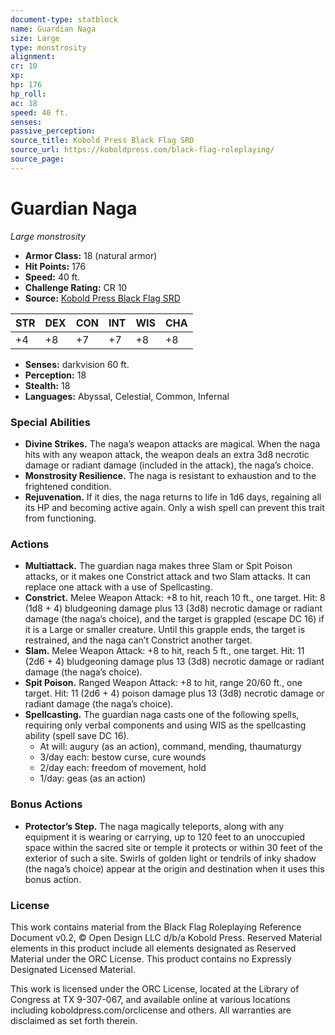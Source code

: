 ```yaml
---
document-type: statblock
name: Guardian Naga
size: Large
type: monstrosity
alignment: 
cr: 10
xp: 
hp: 176
hp_roll: 
ac: 18
speed: 40 ft.
senses: 
passive_perception: 
source_title: Kobold Press Black Flag SRD
source_url: https://koboldpress.com/black-flag-roleplaying/
source_page: 
---
```


# Guardian Naga

*Large monstrosity*

- **Armor Class:** 18 (natural armor)
- **Hit Points:** 176
- **Speed:** 40 ft.
- **Challenge Rating:** CR 10
- **Source:** [Kobold Press Black Flag SRD](https://koboldpress.com/black-flag-roleplaying/)

| STR | DEX | CON | INT | WIS | CHA |
| --- | --- | --- | --- | --- | --- |
| +4 | +8 | +7 | +7 | +8 | +8 |

- **Senses:** darkvision 60 ft.
- **Perception:** 18
- **Stealth:** 18
- **Languages:** Abyssal, Celestial, Common, Infernal

### Special Abilities

- **Divine Strikes.** The naga’s weapon attacks are magical. When the naga hits with any weapon attack, the weapon deals an extra 3d8 necrotic damage or radiant damage (included in the attack), the naga’s choice.
- **Monstrosity Resilience.** The naga is resistant to exhaustion and to the frightened condition.
- **Rejuvenation.** If it dies, the naga returns to life in 1d6 days, regaining all its HP and becoming active again. Only a wish spell can prevent this trait from functioning.

### Actions

- **Multiattack.** The guardian naga makes three Slam or Spit Poison attacks, or it makes one Constrict attack and two Slam attacks. It can replace one attack with a use of Spellcasting.
- **Constrict.** Melee Weapon Attack: +8 to hit, reach 10 ft., one target. Hit: 8 (1d8 + 4) bludgeoning damage plus 13 (3d8) necrotic damage or radiant damage (the naga’s choice), and the target is grappled (escape DC 16) if it is a Large or smaller creature. Until this grapple ends, the target is restrained, and the naga can’t Constrict another target.
- **Slam.** Melee Weapon Attack: +8 to hit, reach 5 ft., one target. Hit: 11 (2d6 + 4) bludgeoning damage plus 13 (3d8) necrotic damage or radiant damage (the naga’s choice).
- **Spit Poison.** Ranged Weapon Attack: +8 to hit, range 20/60 ft., one target. Hit: 11 (2d6 + 4) poison damage plus 13 (3d8) necrotic damage or radiant damage (the naga’s choice).
- **Spellcasting.** The guardian naga casts one of the following spells, requiring only verbal components and using WIS as the spellcasting ability (spell save DC 16).
	- At will: augury (as an action), command, mending, thaumaturgy
	- 3/day each: bestow curse, cure wounds
	- 2/day each: freedom of movement, hold
	- 1/day: geas (as an action)

### Bonus Actions

- **Protector’s Step.** The naga magically teleports, along with any equipment it is wearing or carrying, up to 120 feet to an unoccupied space within the sacred site or temple it protects or within 30 feet of the exterior of such a site. Swirls of golden light or tendrils of inky shadow (the naga’s choice) appear at the origin and destination when it uses this bonus action.

### License

This work contains material from the Black Flag Roleplaying Reference Document v0.2, © Open Design LLC d/b/a Kobold Press. Reserved Material elements in this product include all elements designated as Reserved Material under the ORC License. This product contains no Expressly Designated Licensed Material.

This work is licensed under the ORC License, located at the Library of Congress at TX 9-307-067, and available online at various locations including koboldpress.com/orclicense and others. All warranties are disclaimed as set forth therein.
